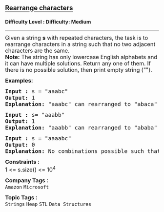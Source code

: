 <h2><a href="https://www.geeksforgeeks.org/problems/rearrange-characters4649/1">Rearrange characters</a></h2><h3>Difficulty Level : Difficulty: Medium</h3><hr><div class="problems_problem_content__Xm_eO"><p><span style="font-size: 18px;">Given a string <strong>s</strong> with repeated characters, the task is to rearrange characters in a string such that no two adjacent characters are the same.<br><strong>Note:</strong> The string has only lowercase English alphabets and it can have multiple solutions. Return any one of them. If there is no possible solution, then print empty string ("").</span></p>
<p><strong><span style="font-size: 18px;">Examples:</span></strong></p>
<pre><strong><span style="font-size: 18px;">Input : </span></strong><span style="font-size: 18px;">s = "aaabc"<br></span><span style="font-size: 18px;"><strong>Output:</strong> 1
</span><strong><span style="font-size: 18px;">Explanation: </span></strong><span style="font-size: 18px;">"aaabc" can rearranged to "abaca" or "acaba" as no two adjacent characters are same in the output string.</span></pre>
<pre><span style="font-size: 18px;"><strong>Input :</strong> </span><span style="font-size: 18px;">s= "aaabb"<br></span><span style="font-size: 18px;"><strong>Output:</strong> 1
</span><strong><span style="font-size: 18px;">Explanation: </span></strong><span style="font-size: 18px;">"aaabb" can rearranged to "ababa" as no two adjacent characters are same in the output string.</span></pre>
<pre><span style="font-size: 18px;"><strong>Input :</strong> </span><span style="font-size: 18px;">s = "aaaabc"<br></span><span style="font-size: 18px;"><strong>Output:</strong> 0
</span><strong><span style="font-size: 18px;">Explanation: </span></strong><span style="font-size: 18px;">No combinations possible such that two adjacent characters are different.</span></pre>
<div><strong><span style="font-size: 18px;">Constraints :</span></strong></div>
<div><span style="font-size: 18px;">1 &lt;= s.size() &lt;= 10<sup>4</sup></span></div></div><p><span style=font-size:18px><strong>Company Tags : </strong><br><code>Amazon</code>&nbsp;<code>Microsoft</code>&nbsp;<br><p><span style=font-size:18px><strong>Topic Tags : </strong><br><code>Strings</code>&nbsp;<code>Heap</code>&nbsp;<code>STL</code>&nbsp;<code>Data Structures</code>&nbsp;